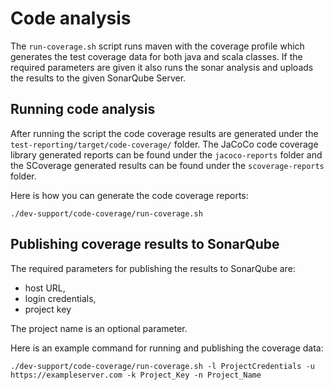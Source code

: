 <!--
 Licensed to the Apache Software Foundation (ASF) under one
 or more contributor license agreements.  See the NOTICE file
 distributed with this work for additional information
 regarding copyright ownership.  The ASF licenses this file
 to you under the Apache License, Version 2.0 (the
 "License"); you may not use this file except in compliance
 with the License.  You may obtain a copy of the License at

     http://www.apache.org/licenses/LICENSE-2.0

 Unless required by applicable law or agreed to in writing, software
 distributed under the License is distributed on an "AS IS" BASIS,
 WITHOUT WARRANTIES OR CONDITIONS OF ANY KIND, either express or implied.
 See the License for the specific language governing permissions and
 limitations under the License.
-->

# Code analysis

The `run-coverage.sh` script runs maven with the coverage profile which generates the test coverage data for both java
and scala classes.
If the required parameters are given it also runs the sonar analysis and uploads the results to the given SonarQube
Server.

## Running code analysis

After running the script the code coverage results are generated under the `test-reporting/target/code-coverage/`
folder.
The JaCoCo code coverage library generated reports can be found under the `jacoco-reports` folder and the SCoverage
generated results can be found under the `scoverage-reports` folder.

Here is how you can generate the code coverage reports:

```./dev-support/code-coverage/run-coverage.sh```

## Publishing coverage results to SonarQube

The required parameters for publishing the results to SonarQube are:

- host URL,
- login credentials,
- project key

The project name is an optional parameter.

Here is an example command for running and publishing the coverage data:

```./dev-support/code-coverage/run-coverage.sh -l ProjectCredentials -u https://exampleserver.com -k Project_Key -n Project_Name```

